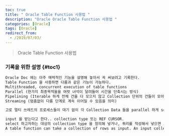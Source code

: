 ```yaml
---
toc: true
title: " Oracle Table Function 사용법 "
description: "Oracle Oracle Table Function 사용법 "
categories: [Oracle]
tags: [Oracle]
redirect_from:
  - /2019/07/03/
---
```


> Oracle Table Function 사용법

### 기록을 위한 설명 {#toc1}

```md
Oracle Doc 에는 아주 매력적인 기능을 설명해 놓아서 꼭 써보려고 기록한다.
Table Function 을 사용하면 다름과 같은 기능이 가능하다.
Multithreaded, concurrent execution of table functions
Parallel (한가지 최종목적을을 여럿 녀석이 달려들어 시간을 단축시는 방식)
Pipelining (Iterable 하게 전체 건을 다 모으지 않고 Collection 단위의 건들이 모아지면 바로 전달해주는 방식)
Streaming (멈춤없이 다름 단계로 계속 이어질 수 있음을 의미)

고로 멀티 쓰레드의 프로세스들이 대기 없이 각 Collection Data 들을 parallel 하게 select 를 해서 뭔가를 할 수 있게 도와주는것 같아서 관심을 가져봤다.

input 을 받는다고 한다.. collection type 또는 REF CURSOR. 
select 하고자하는 대상의 collection type 을 정의해 넣거나, 쿼리를 작성해서 넣으면 그걸 파싱해서 처리하는듯???
A table function can take a collection of rows as input. An input collection parameter can be either a collection type or a REF CURSOR

```

[^1]: This is a footnote.

[kramdown]: https://kramdown.gettalong.org/
[My Blog]: https://marindie.github.io